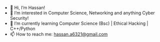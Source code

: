 - 👋 Hi, I’m Hassan!
- 👀 I’m interested in Computer Science, Networking and anything Cyber Security!
- 🌱 I’m currently learning Computer Science (Bsc) | Ethical Hacking | C++/Python
- 📫 How to reach me: hassan.a6321@gmail.com
